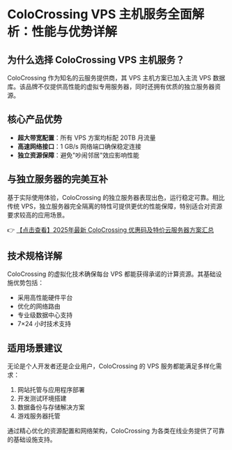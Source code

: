 # ColoCrossing VPS 主机服务全面解析：性能与优势详解

## 为什么选择 ColoCrossing VPS 主机服务？

ColoCrossing 作为知名的云服务提供商，其 VPS 主机方案已加入主流 VPS 数据库。该品牌不仅提供高性能的虚拟专用服务器，同时还拥有优质的独立服务器资源。

## 核心产品优势

- **超大带宽配置**：所有 VPS 方案均标配 20TB 月流量
- **高速网络接口**：1 GB/s 网络端口确保稳定连接
- **独立资源保障**：避免"吵闹邻居"效应影响性能

## 与独立服务器的完美互补

基于实际使用体验，ColoCrossing 的独立服务器表现出色，运行稳定可靠。相比传统 VPS，独立服务器完全隔离的特性可提供更优的性能保障，特别适合对资源要求较高的应用场景。

👉 [【点击查看】2025年最新 ColoCrossing 优惠码及特价云服务器方案汇总](https://bit.ly/ColoCrossing)

## 技术规格详解

ColoCrossing 的虚拟化技术确保每台 VPS 都能获得承诺的计算资源。其基础设施优势包括：

- 采用高性能硬件平台
- 优化的网络路由
- 专业级数据中心支持
- 7×24 小时技术支持

## 适用场景建议

无论是个人开发者还是企业用户，ColoCrossing 的 VPS 服务都能满足多样化需求：

1. 网站托管与应用程序部署
2. 开发测试环境搭建
3. 数据备份与存储解决方案
4. 游戏服务器托管

通过精心优化的资源配置和网络架构，ColoCrossing 为各类在线业务提供了可靠的基础设施支持。